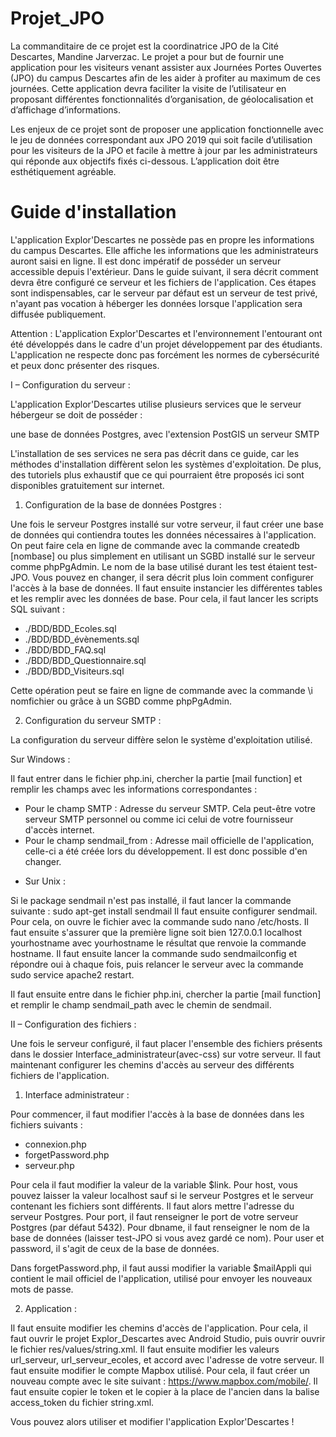 # Projet_JPO

La commanditaire de ce projet est la coordinatrice JPO de la Cité Descartes, Mandine Jarverzac. Le projet a pour but de fournir une application pour les visiteurs venant assister aux Journées Portes Ouvertes (JPO) du campus Descartes afin de les aider à profiter au maximum de ces journées. Cette application devra faciliter la visite de l’utilisateur en proposant différentes fonctionnalités d’organisation, de géolocalisation et d’affichage d’informations.

Les enjeux de ce projet sont de proposer une application fonctionnelle avec le jeu de données correspondant aux JPO 2019 qui soit facile d’utilisation pour les visiteurs de la JPO et facile à mettre à jour par les administrateurs qui réponde aux objectifs fixés ci-dessous. L’application doit être esthétiquement agréable.

# Guide d'installation

L'application Explor'Descartes ne possède pas en propre les informations du campus Descartes. Elle affiche les informations que les administrateurs auront saisi en ligne. Il est donc impératif de posséder un serveur accessible depuis l'extérieur. Dans le guide suivant, il sera décrit comment devra être configuré ce serveur et les fichiers de l'application. Ces étapes sont indispensables, car le serveur par défaut est un serveur de test privé, n'ayant pas vocation à héberger les données lorsque l'application sera diffusée publiquement.

Attention : L'application Explor'Descartes et l'environnement l'entourant ont été développés dans le cadre d'un projet développement par des étudiants. L'application ne respecte donc pas forcément les normes de cybersécurité et peux donc présenter des risques.



I – Configuration du serveur :

L'application Explor'Descartes utilise plusieurs services que le serveur hébergeur se doit de posséder :

une base de données Postgres, avec l'extension PostGIS
un serveur SMTP

L'installation de ses services ne sera pas décrit dans ce guide, car les méthodes d'installation diffèrent selon les systèmes d'exploitation. De plus, des tutoriels plus exhaustif que ce qui pourraient être proposés ici sont disponibles gratuitement sur internet.


1. Configuration de la base de données Postgres :

Une fois le serveur Postgres installé sur votre serveur, il faut créer une base de données qui contiendra toutes les données nécessaires à l'application. On peut faire cela en ligne de commande avec la commande createdb [nombase]  ou plus simplement en utilisant un SGBD installé sur le serveur comme phpPgAdmin. Le nom de la base utilisé durant les test étaient test-JPO. Vous pouvez en changer, il sera décrit plus loin comment configurer l'accès à la base de données.
Il faut ensuite instancier les différentes tables et les remplir avec les données de base. Pour cela, il faut lancer les scripts SQL suivant :

 - ./BDD/BDD_Ecoles.sql
 - ./BDD/BDD_évènements.sql
 - ./BDD/BDD_FAQ.sql
 - ./BDD/BDD_Questionnaire.sql
 - ./BDD/BDD_Visiteurs.sql
 
Cette opération peut se faire en ligne de commande avec la commande \i nomfichier ou grâce à un SGBD comme phpPgAdmin.

2. Configuration du serveur SMTP :

La configuration du serveur diffère selon le système d'exploitation utilisé.

Sur Windows :

Il faut entrer dans le fichier php.ini, chercher la partie [mail function] et remplir les champs avec les informations correspondantes :

+ Pour le champ SMTP : Adresse du serveur SMTP. Cela peut-être votre serveur SMTP personnel ou comme ici celui de votre fournisseur d'accès internet.
+ Pour le champ sendmail_from : Adresse mail officielle de l'application, celle-ci a été créée lors du développement. Il est donc possible d'en changer.

 - Sur Unix :

Si le package sendmail n'est pas installé, il faut lancer la commande suivante : 
sudo apt-get install sendmail
Il faut ensuite configurer sendmail. Pour cela, on ouvre le fichier avec la commande sudo nano /etc/hosts. Il faut ensuite s'assurer que la première ligne soit bien 127.0.0.1 localhost yourhostname avec yourhostname le résultat que renvoie la commande hostname. Il faut ensuite lancer la commande sudo sendmailconfig et répondre oui à chaque fois, puis relancer le serveur avec la commande sudo service apache2 restart.

Il faut ensuite entre dans le fichier php.ini, chercher la partie [mail function] et remplir le champ sendmail_path avec le chemin de sendmail.

II – Configuration des fichiers :

Une fois le serveur configuré, il faut placer l'ensemble des fichiers présents dans le dossier Interface_administrateur(avec-css) sur votre serveur. Il faut maintenant configurer les chemins d'accès au serveur des différents fichiers de l'application.

1. Interface administrateur :

Pour commencer, il faut modifier l'accès à la base de données dans les fichiers suivants : 
 - connexion.php
 - forgetPassword.php
 - serveur.php

Pour cela il faut modifier la valeur de la variable $link.
Pour host, vous pouvez laisser la valeur localhost sauf si le serveur Postgres et le serveur contenant les fichiers sont différents. Il faut alors mettre l'adresse du serveur Postgres.
Pour port, il faut renseigner le port de votre serveur Postgres (par défaut 5432).
Pour dbname, il faut renseigner le nom de la base de données (laisser test-JPO si vous avez gardé ce nom).
Pour user et password, il s'agit de ceux de la base de données.

Dans forgetPassword.php, il faut aussi modifier la variable $mailAppli qui contient le mail officiel de l'application, utilisé pour envoyer les nouveaux mots de passe.


2. Application :

Il faut ensuite modifier les chemins d'accès de l'application. Pour cela, il faut ouvrir le projet Explor_Descartes avec Android Studio, puis ouvrir ouvrir le fichier res/values/string.xml. Il faut ensuite modifier les valeurs url_serveur, url_serveur_ecoles, et accord avec l'adresse de votre serveur.
Il faut ensuite modifier le compte Mapbox utilisé. Pour cela, il faut créer un nouveau compte avec le site suivant : https://www.mapbox.com/mobile/. Il faut ensuite copier le token et le copier à la place de l'ancien dans la balise access_token du fichier string.xml. 


Vous pouvez alors utiliser et modifier l'application Explor'Descartes !

